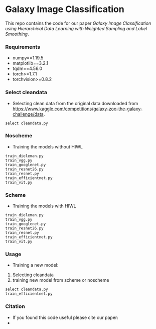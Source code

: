 # Galaxy Image Classification

This repo contains the code for our paper *Galaxy Image Classification using Hierarchical Data Learning with Weighted Sampling and Label Smoothing*.

### Requirements

- numpy==1.19.5
- matplotlib==3.2.1
- tqdm==4.56.0
- torch>=1.7.1
- torchvision>=0.8.2

### Select cleandata

- Selecting clean data from the original data downloaded from https://www.kaggle.com/competitions/galaxy-zoo-the-galaxy-challenge/data.
```
select cleandata.py
```

### Noscheme
- Training the models without HIWL
```
train_dieleman.py
train_vgg.py
train_googlenet.py
train_resnet26.py
train_resnet.py
train_efficientnet.py
train_vit.py

```


### Scheme
- Training the models with HIWL
```
train_dieleman.py
train_vgg.py
train_googlenet.py
train_resnet26.py
train_resnet.py
train_efficientnet.py
train_vit.py

```



### Usage

- Training a new model:
1. Selecting cleandata
2. training new model from scheme or noscheme
  ```shell
  select cleandata.py
  train_efficientnet.py
  ```

### Citation

- If you found this code useful please cite our paper: 
- 

